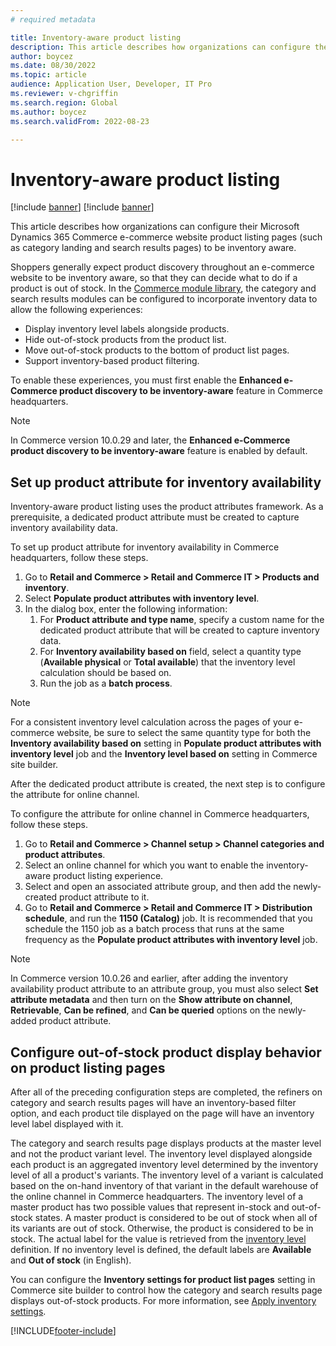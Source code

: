 ```yaml
---
# required metadata

title: Inventory-aware product listing
description: This article describes how organizations can configure their Microsoft Dynamics 365 Commerce e-commerce website product listing pages to be inventory aware.
author: boycez
ms.date: 08/30/2022
ms.topic: article
audience: Application User, Developer, IT Pro
ms.reviewer: v-chgriffin
ms.search.region: Global
ms.author: boycez
ms.search.validFrom: 2022-08-23

---
```


# Inventory-aware product listing

[!include [banner](../includes/banner.md)]
[!include [banner](../includes/preview-banner.md)]

This article describes how organizations can configure their Microsoft Dynamics 365 Commerce e-commerce website product listing pages (such as category landing and search results pages) to be inventory aware.

Shoppers generally expect product discovery throughout an e-commerce website to be inventory aware, so that they can decide what to do if a product is out of stock. In the [Commerce module library](starter-kit-overview.md), the category and search results modules can be configured to incorporate inventory data to allow the following experiences:

- Display inventory level labels alongside products.
- Hide out-of-stock products from the product list.
- Move out-of-stock products to the bottom of product list pages.
- Support inventory-based product filtering.

To enable these experiences, you must first enable the **Enhanced e-Commerce product discovery to be inventory-aware** feature in Commerce headquarters.

> [!NOTE]
> In Commerce version 10.0.29 and later, the **Enhanced e-Commerce product discovery to be inventory-aware** feature is enabled by default.

## Set up product attribute for inventory availability

Inventory-aware product listing uses the product attributes framework. As a prerequisite, a dedicated product attribute must be created to capture inventory availability data. 

To set up product attribute for inventory availability in Commerce headquarters, follow these steps.

1. Go to **Retail and Commerce \> Retail and Commerce IT \> Products and inventory**.
1. Select **Populate product attributes with inventory level**.
1. In the dialog box, enter the following information:
    1. For **Product attribute and type name**, specify a custom name for the dedicated product attribute that will be created to capture inventory data.
    1. For **Inventory availability based on** field, select a quantity type (**Available physical** or **Total available**) that the inventory level calculation should be based on.
    1. Run the job as a **batch process**.

> [!NOTE]
> For a consistent inventory level calculation across the pages of your e-commerce website, be sure to select the same quantity type for both the **Inventory availability based on** setting in **Populate product attributes with inventory level** job and the **Inventory level based on** setting in Commerce site builder.

After the dedicated product attribute is created, the next step is to configure the attribute for online channel. 

To configure the attribute for online channel in Commerce headquarters, follow these steps.

1. Go to **Retail and Commerce \> Channel setup \> Channel categories and product attributes**.
1. Select an online channel for which you want to enable the inventory-aware product listing experience.
1. Select and open an associated attribute group, and then add the newly-created product attribute to it.
1. Go to **Retail and Commerce \> Retail and Commerce IT \> Distribution schedule**, and run the **1150 (Catalog)** job. It is recommended that you schedule the 1150 job as a batch process that runs at the same frequency as the **Populate product attributes with inventory level** job.

> [!NOTE]
> In Commerce version 10.0.26 and earlier, after adding the inventory availability product attribute to an attribute group, you must also select **Set attribute metadata** and then turn on the **Show attribute on channel**, **Retrievable**, **Can be refined**, and **Can be queried** options on the newly-added product attribute.

## Configure out-of-stock product display behavior on product listing pages

After all of the preceding configuration steps are completed, the refiners on category and search results pages will have an inventory-based filter option, and each product tile displayed on the page will have an inventory level label displayed with it. 

The category and search results page displays products at the master level and not the product variant level. The inventory level displayed alongside each product is an aggregated inventory level determined by the inventory level of all a product's variants. The inventory level of a variant is calculated based on the on-hand inventory of that variant in the default warehouse of the online channel in Commerce headquarters. The inventory level of a master product has two possible values that represent in-stock and out-of-stock states. A master product is considered to be out of stock when all of its variants are out of stock. Otherwise, the product is considered to be in stock. The actual label for the value is retrieved from the [inventory level](inventory-buffers-levels.md) definition. If no inventory level is defined, the default labels are **Available** and **Out of stock** (in English).

You can configure the **Inventory settings for product list pages** setting in Commerce site builder to control how the category and search results page displays out-of-stock products. For more information, see [Apply inventory settings](inventory-settings.md).

[!INCLUDE[footer-include](../includes/footer-banner.md)]
